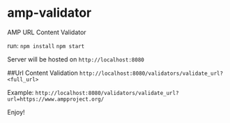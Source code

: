 # amp-validator
AMP URL Content Validator

run:
`npm install`
`npm start`

Server will be hosted on `http://localhost:8080`

##Url Content Validation
`http://localhost:8080/validators/validate_url?<full_url>`

Example:
`http://localhost:8080/validators/validate_url?url=https://www.ampproject.org/`

Enjoy!
